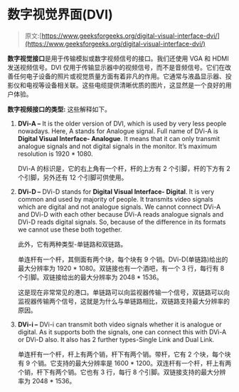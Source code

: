 # 数字视觉界面(DVI)

> 原文:[https://www.geeksforgeeks.org/digital-visual-interface-dvi/](https://www.geeksforgeeks.org/digital-visual-interface-dvi/)

**数字视觉接口**是用于传输模拟或数字视频信号的接口。我们还使用 VGA 和 HDMI 发送视频信号。DVI 仅用于传输显示器中的视频信号，而不是音频信号。它们在改善任何电子设备的照片或视觉质量方面有着非凡的作用。它通常与液晶显示器、投影仪和电视等设备相关联。这些电缆提供清晰优质的图片，这显然是一个良好的用户体验。

**数字视频接口的类型:**
这些解释如下。

1.  **DVi-A –**
    It is the older version of DVI, which is used by very less people nowadays. Here, A stands for Analogue signal. Full name of DVi-A is **Digital Visual Interface- Analogue**. It means that it can only transmit analogue signals and not digital signals in the monitor. It’s maximum resolution is 1920 * 1080.

    DVi-A 的标识是，它的右上角有一个杆，杆的上方有 2 个引脚，杆的下方有 2 个引脚，另外还有 12 个引脚可供使用。

2.  **DVi-D –**
    DVi-D stands for **Digital Visual Interface- Digital**. It is very common and used by majority of people. It transmits video signals which are digital and not analogue signals. We cannot connect DVi-A and DVi-D with each other because DVi-A reads analogue signals and DVi-D reads digital signals. So, because of the difference in its formats we cannot use these both together.

    此外，它有两种类型-单链路和双链路。

    单连杆有一个杆，其侧面有两个块，每个块有 9 个销。DVi-D(单链路)给出的最大分辨率为 1920 * 1080。双链接也有一个酒吧，有一个 3 行，每行有 8 个引脚。双链接给出的最大分辨率为 2048 * 1536。

    这是现在非常常见的港口。单链路可以向监视器传输一个信号，双链路可以向监视器传输两个信号，这就是为什么与单链路相比，双链路支持最大分辨率的原因。

3.  **DVi-i –**
    DVi-i can transmit both video signals whether it is analogue or digital. As it supports both the signals, one can connect this with DVi-A or DVi-D also. It also has 2 further types-Single Link and Dual Link.

    单连杆有一个杆，杆上有两个销，杆下有两个销。带杆，它有 2 个块，每个块有 9 个销。它支持的最大分辨率是 1600 * 1200。双连杆有一个杆，杆上有两个销，杆下有两个销。它也有 3 行，每行 8 个引脚。双链接支持的最大分辨率为 2048 * 1536。